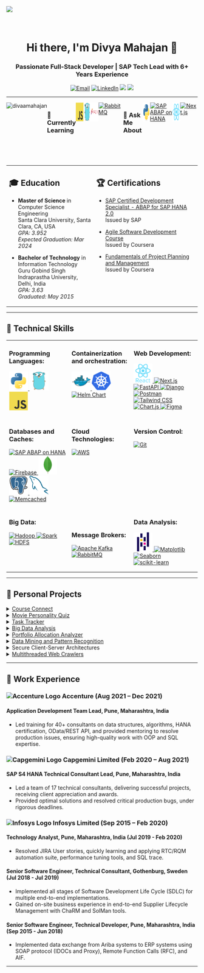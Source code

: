 ![](https://komarev.com/ghpvc/?username=divaamahajan)
</br>
</br>
</br>
<h1 align="center">Hi there, I'm Divya Mahajan 👋</h1>
<h3 align="center">Passionate Full-Stack Developer | SAP Tech Lead with 6+ Years Experience</h3>

<p align="center">
  <a href="mailto:dm.divya.mahajan@gmail.com"><img src="https://img.shields.io/badge/Email-dm.divya.mahajan%40gmail.com-3b5998?style=flat-square&logo=gmail" alt="Email"></a>
  <a href="https://www.linkedin.com/in/dm-divyamahajan" target="_blank"><img src="https://img.shields.io/badge/LinkedIn-dm--divyamahajan-3b5998?style=flat-square&logo=linkedin" alt="LinkedIn"></a>
  <a href="https://divyamahajan.netlify.app/" target="_blank"><img src="https://img.shields.io/badge/Website-divyamahajan-3b5998?style=flat-square&logo=google-chrome&logoColor=white alt="Portfolio"></a>
  <a href="https://partnerpens.hashnode.dev/" target="_blank"><img src="https://img.shields.io/badge/Blog-partnerpens-3b5998?style=flat-square&logo=hashnode&logoColor=white alt="Blog">
</a>

</p>


---

<!--  [![Top Langs](https://github-readme-stats.vercel.app/api/top-langs/?username=divaamahajan&size_weight=1&count_weight=0&layout=compact&langs_count=25)](https://github.com/divaamahajan/github-readme-stats) -->
<p align="center">
  <img align="left" src="https://github-readme-stats.vercel.app/api/top-langs/?username=divaamahajan&layout=compact&langs_count=25" alt="divaamahajan" />
</p>
<div style="display: flex; ">

### 🌱 Currently Learning
<a href="https://developer.mozilla.org/en-US/docs/Web/JavaScript" target="_blank" rel="noreferrer">
  <img src="https://raw.githubusercontent.com/devicons/devicon/master/icons/javascript/javascript-original.svg" alt="JavaScript" title="JavaScript" height="50"/>
</a>


<a href="https://golang.org/" target="_blank" rel="noreferrer">
  <img src="https://raw.githubusercontent.com/devicons/devicon/master/icons/go/go-original.svg" alt="Golang" title="Golang" height="50"/>
</a>

<a href="https://kafka.apache.org/" target="_blank" rel="noreferrer">
  <img src="https://raw.githubusercontent.com/devicons/devicon/master/icons/apache/apache-original-wordmark.svg" alt="Kafka" title="Kafka" height="50"/>
</a>

<a href="https://www.rabbitmq.com/" target="_blank" rel="noreferrer">
  <img src="https://www.vectorlogo.zone/logos/rabbitmq/rabbitmq-icon.svg" alt="RabbitMQ" title="RabbitMQ" height="50"/>
</a>

---
### 💬 Ask Me About
<a href="https://www.python.org/" target="_blank" rel="noreferrer">
  <img src="https://raw.githubusercontent.com/devicons/devicon/master/icons/python/python-original.svg" alt="Python" title="Python" height="50"/>
</a>
<a href="https://www.sap.com/" target="_blank" rel="noreferrer">
  <img src="https://www.techgoondu.com/wp-content/uploads/2015/05/S4_HANA_ASUGNEWS1-600x143.jpg" alt="SAP ABAP on HANA" title="SAP ABAP on HANA" height="50"/>
</a>
<a href="https://reactjs.org/" target="_blank" rel="noreferrer">
  <img src="https://raw.githubusercontent.com/devicons/devicon/master/icons/react/react-original.svg" alt="React" title="React" height="50"/>
</a>
<a href="https://nextjs.org/" target="_blank" rel="noreferrer">
  <img src="https://cdn.worldvectorlogo.com/logos/nextjs-2.svg" alt="Next.js" title="Next.js" height="50"/>
</a>
  
</div>

</br>
</br>
</br>


<table>
  <tr>
    <td valign="top">
      
## 🎓 Education
- **Master of Science** in Computer Science Engineering  
  Santa Clara University, Santa Clara, CA, USA  
  _GPA: 3.952_  
  _Expected Graduation: Mar 2024_

- **Bachelor of Technology** in Information Technology  
  Guru Gobind Singh Indraprastha University, Delhi, India  
  _GPA: 3.63_  
  _Graduated: May 2015_
  </td>
    <td valign="top">
## 🏆 Certifications
- [SAP Certified Development Specialist - ABAP for SAP HANA 2.0](https://www.credly.com/badges/1f2ddfaf-1c40-4b03-b521-f16db7ed15c3?source=linked_in_profile)  
  Issued by SAP

- [Agile Software Development Course](https://www.coursera.org/account/accomplishments/certificate/7SXGF3DALLU3)  
  Issued by Coursera

- [Fundamentals of Project Planning and Management](https://www.coursera.org/account/accomplishments/certificate/86QEJRY6QQZ8)  
  Issued by Coursera  
    </td>
  </tr>
</table>

---

## 🚀 Technical Skills

<table>
  <tr>
    <td valign="top">
      <h3 align="left">Programming Languages:</h3>
      <p align="left">
        <a href="https://www.python.org" target="_blank" rel="noreferrer">
          <img src="https://raw.githubusercontent.com/devicons/devicon/master/icons/python/python-original.svg" alt="Python" title="Python" height="50"/>
        </a>
        <a href="https://golang.org/" target="_blank" rel="noreferrer">
          <img src="https://raw.githubusercontent.com/devicons/devicon/master/icons/go/go-original.svg" alt="Golang" title="Golang" height="50"/>
        </a>
        <a href="https://developer.mozilla.org/en-US/docs/Web/JavaScript" target="_blank" rel="noreferrer">
          <img src="https://raw.githubusercontent.com/devicons/devicon/master/icons/javascript/javascript-original.svg" alt="JavaScript" title="JavaScript" height="50"/>
        </a>
      </p>
    </td>
    <td valign="top">
      <h3 align="left">Containerization and orchestration:</h3>
      <p align="left">
        <a href="https://www.docker.com/" target="_blank" rel="noreferrer">
          <img src="https://raw.githubusercontent.com/devicons/devicon/master/icons/docker/docker-original.svg" alt="Docker" title="Docker" height="50"/>
        </a>
        <a href="https://kubernetes.io/" target="_blank" rel="noreferrer">
          <img src="https://raw.githubusercontent.com/devicons/devicon/master/icons/kubernetes/kubernetes-plain.svg" alt="Kubernetes" title="Kubernetes" height="50"/>
        </a>
        <a href="https://helm.sh/" target="_blank" rel="noreferrer">
          <img src="https://helm.sh/img/helm.svg" alt="Helm Chart" title="Helm Chart" height="50"/>
        </a>
      </p>
    </td>
    <td valign="top">
      <h3 align="left">Web Development:</h3>
      <p align="left">
        <a href="https://reactjs.org/" target="_blank" rel="noreferrer">
          <img src="https://raw.githubusercontent.com/devicons/devicon/master/icons/react/react-original-wordmark.svg" alt="React" title="React" height="50"/>
        </a>
        <a href="https://nextjs.org/" target="_blank" rel="noreferrer">
          <img src="https://cdn.worldvectorlogo.com/logos/nextjs-2.svg" alt="Next.js" title="Next.js" height="50"/>
        </a>
        <a href="https://fastapi.tiangolo.com/" target="_blank" rel="noreferrer">
  <img src="https://fastapi.tiangolo.com/img/logo-margin/logo-teal.png" alt="FastAPI" title="FastAPI" height="50"/>
</a>
<a href="https://www.djangoproject.com/" target="_blank" rel="noreferrer">
  <img src="https://1000logos.net/wp-content/uploads/2020/08/Django-Logo.png" alt="Django" title="Django" height="50"/>
</a>
<a href="https://www.postman.com/" target="_blank" rel="noreferrer">
  <img src="https://cdn.worldvectorlogo.com/logos/postman.svg" alt="Postman" title="Postman" height="50"/>
</a>
        <a href="https://tailwindcss.com/" target="_blank" rel="noreferrer">
          <img src="https://www.vectorlogo.zone/logos/tailwindcss/tailwindcss-icon.svg" alt="Tailwind CSS" title="Tailwind CSS" height="50"/>
        </a>
        <a href="https://www.chartjs.org" target="_blank" rel="noreferrer">
          <img src="https://www.chartjs.org/media/logo-title.svg" alt="Chart.js" title="Chart.js" height="50"/>
        </a>
        <a href="https://www.figma.com/" target="_blank" rel="noreferrer">
          <img src="https://www.vectorlogo.zone/logos/figma/figma-icon.svg" alt="Figma" title="Figma" height="50"/>
        </a>
      </p>
    </td>
  </tr>
  <tr>
    <td valign="top">
      <h3 align="left">Databases and Caches:</h3>
      <p align="left">
        <a href="https://www.sap.com/" target="_blank" rel="noreferrer">
          <img src="https://www.techgoondu.com/wp-content/uploads/2015/05/S4_HANA_ASUGNEWS1-600x143.jpg" alt="SAP ABAP on HANA" title="SAP ABAP on HANA" height="50"/>
        </a>
        <a href="https://firebase.google.com/" target="_blank" rel="noreferrer">
          <img src="https://www.vectorlogo.zone/logos/firebase/firebase-icon.svg" alt="Firebase" title="Firebase" height="50"/>
        </a>
        <a href="https://www.mongodb.com/" target="_blank" rel="noreferrer">
          <img src="https://raw.githubusercontent.com/devicons/devicon/master/icons/mongodb/mongodb-original.svg" alt="MongoDB" title="MongoDB" height="50"/>
        </a>
        <a href="https://www.postgresql.org/" target="_blank" rel="noreferrer">
          <img src="https://raw.githubusercontent.com/devicons/devicon/master/icons/postgresql/postgresql-original.svg" alt="PostgreSQL" title="PostgreSQL" height="50"/>
        </a>
        <a href="https://www.mysql.com/" target="_blank" rel="noreferrer">
          <img src="https://raw.githubusercontent.com/devicons/devicon/master/icons/mysql/mysql-original.svg" alt="MySQL" title="MySQL" height="50"/>
        </a>
        <a href="https://memcached.org/" target="_blank" rel="noreferrer">
          <img src="https://vmssoftware.com/images/intro/product/memcached.png" alt="Memcached" title="Memcached" height="50"/>
        </a>
      </p>
    </td>
    <td valign="top">
      <h3 align="left">Cloud Technologies:</h3>
      <p align="left">
        <a href="https://aws.amazon.com" target="_blank" rel="noreferrer">
          <img src="https://upload.wikimedia.org/wikipedia/commons/9/93/Amazon_Web_Services_Logo.svg" alt="AWS" title="AWS" height="50"/>
        </a>
      </p>
    </td>
    <td valign="top">
      <h3 align="left">Version Control:</h3>
      <p align="left">
        <a href="https://git-scm.com/" target="_blank" rel="noreferrer">
          <img src="https://www.vectorlogo.zone/logos/git-scm/git-scm-icon.svg" alt="Git" title="Git" height="50"/>
        </a>
      </p>
    </td>
  </tr>
  <tr>
    <td valign="top">
      <h3 align="left">Big Data:</h3>
      <p align="left">
        <a href="https://hadoop.apache.org/" target="_blank" rel="noreferrer">
          <img src="https://www.vectorlogo.zone/logos/apache_hadoop/apache_hadoop-icon.svg" alt="Hadoop" title="Hadoop" height="50"/>
        </a>
        <a href="https://spark.apache.org/" target="_blank" rel="noreferrer">
          <img src="https://spark.apache.org/images/spark-logo-trademark.png" alt="Spark" title="Spark" height="50"/>
        </a>
        <a href="https://hadoop.apache.org/hdfs/" target="_blank" rel="noreferrer">
          <img src="https://hadoop.apache.org/images/hadoop-logo.jpg" alt="HDFS" title="HDFS" height="50"/>
        </a>
      </p>
    </td>
    <td><h3 align="left">Message Brokers:</h3>
      <a href="https://kafka.apache.org/" target="_blank" rel="noreferrer">
            <img src="https://cdn.icon-icons.com/icons2/2699/PNG/512/apache_kafka_vertical_logo_icon_169585.png" alt="Apache Kafka" title="Apache Kafka" height="50"/>
        </a>
      <a href="https://www.rabbitmq.com/" target="_blank" rel="noreferrer">
  <img src="https://www.vectorlogo.zone/logos/rabbitmq/rabbitmq-icon.svg" alt="RabbitMQ" title="RabbitMQ" height="50"/>
</a>
    </td>
    <td valign="top">
      <h3 align="left">Data Analysis:</h3>
      <p align="left">
        <a href="https://pandas.pydata.org/" target="_blank" rel="noreferrer">
          <img src="https://raw.githubusercontent.com/devicons/devicon/2ae2a900d2f041da66e950e4d48052658d850630/icons/pandas/pandas-original.svg" alt="Pandas" title="Pandas" height="50"/>
        </a>
        <a href="https://matplotlib.org/" target="_blank" rel="noreferrer">
          <img src="https://media.licdn.com/dms/image/D4D12AQGcGmAd9Cqraw/article-cover_image-shrink_600_2000/0/1688537312933?e=2147483647&v=beta&t=p7C9OMCJl8NmJdRyb_b-rfwK2iwgy87BfWPYVkHtyHQ" alt="Matplotlib" title="Matplotlib" height="50"/>
        </a>
        <a href="https://seaborn.pydata.org/" target="_blank" rel="noreferrer">
          <img src="https://seaborn.pydata.org/_images/logo-mark-lightbg.svg" alt="Seaborn" title="Seaborn" height="50"/>
        </a>
        <a href="https://scikit-learn.org/" target="_blank" rel="noreferrer">
          <img src="https://upload.wikimedia.org/wikipedia/commons/0/05/Scikit_learn_logo_small.svg" alt="scikit-learn" title="scikit-learn" height="50"/>
        </a>
      </p>
    </td>
  </tr>
</table>



---


## 🔧 Personal Projects
<details>
<summary><a href="https://www.youtube.com/watch?v=_fyJaEMfhmY">Course Connect</a></summary>

- **Skills:** Python, Django, AWS RDS Postgres
- **Description:** A Fault-Tolerant Distributed Full-Stack Web App. Developed Python/Django MVT web app on AWS EC2 machines,  each serving front-end, message broker, and compute nodes, communicating via REST API. Integrated AWS RDS Postgres for data retrieval, implementing concurrency, failure handling, and leader election showcasing system design skills.
</details>

<details>
<summary><a href="https://movie-personality-test.vercel.app/">Movie Personality Quiz</a> </summary>

- **Skills:** Next.js, Vercel, Cosine similarity, TMBD API
- **Description:** Built a full-stack web app with responsive design, utilizing Cosine similarity and TMBD API for movie recommendations.
</details>

<details>
<summary><a href="https://taskify-task-organizer.vercel.app/">Task Tracker</a> </summary>

- **Skills:** Next.js, Vercel, Firebase
- **Description:** Deployed a powerful task tracker app on Vercel with CRUD operations, task sorting, user authentication, and Firebase integration.
</details>

<details>
<summary><a href="https://github.com/divaamahajan/logAnalysis-kafka-spark/blob/main/HW3_Report_Divya_Rushang.pdf">Big Data Analysis</a></summary>

- **Skills:** Spark, Hadoop, HDFS, Kafka, PySpark
- **Description:** Used Spark, Hadoop, and HDFS for big data top-k calculations and analyzed logs with Kafka streams and PySpark for EDA.
</details>

<details>
<summary><a href="https://stock-portfolio-calculator.vercel.app/">Portfolio Allocation Analyzer</a> </summary>

- **Skills:** React, Vercel
- **Description:** Developed a React web app enabling users to analyze stock asset allocation, track investment performance, and data visualization.
</details>

<details>
<summary><a href="https://colab.research.google.com/github/divaamahajan/Hotel-Clustering-and-Search-Engine-for-Hotel-Listings-and-Reviews-Dataset/blob/main/Paris_Hotel_Classification.ipynb">Data Mining and Pattern Recognition</a> </summary>

- **Skills:** Python Pandas, Pycaret, Matplotlib, Seaborn
- **Description:** Demonstrated strong data mining and pattern recognition skills with Kaggle datasets using Python libraries.
</details>

<details>
<summary>Secure Client-Server Architectures</summary>

- **Description:** Implemented secure client-server architectures with TCP/IP and UDP sockets, multithreading, and system database data fetching.
</details>

<details>
<summary><a href="https://github.com/divaamahajan/Multi-Threaded-Web-Crawlers/blob/main/Trithread-Techniques%20To%20Implement%20Web%20Crawlers%20Using%20Multi-Threading.pdf">Multithreaded Web Crawlers</a> </summary>

- **Skills:** Python
- **Description:** Programmed task scheduling algorithms and analyzed locking techniques in multithreaded web crawlers.
</details>


---

## 💼 Work Experience
### <img src="https://banner2.cleanpng.com/20180427/tdw/kisspng-accenture-symbol-logo-management-consulting-high-intelligence-5ae346bf53e324.0577692915248442233436.jpg" alt="Accenture Logo" height="20"/> Accenture (Aug 2021 – Dec 2021)

#### Application Development Team Lead, Pune, Maharashtra, India
- Led training for 40+ consultants on data structures, algorithms, HANA certification, OData/REST API, and provided mentoring to resolve production issues, ensuring high-quality work with OOP and SQL expertise.
 
###  <img src="https://banner2.cleanpng.com/20180401/wfe/kisspng-capgemini-sogeti-engineering-information-industry-blockchain-5ac0a0f85f2bd0.5897938315225735603898.jpg" alt="Capgemini Logo" height="20"/>  Capgemini Limited (Feb 2020 – Aug 2021)
#### SAP S4 HANA Technical Consultant Lead, Pune, Maharashtra, India
- Led a team of 17 technical consultants, delivering successful projects, receiving client appreciation and awards.
- Provided optimal solutions and resolved critical production bugs, under rigorous deadlines.

###  <img src="https://upload.wikimedia.org/wikipedia/commons/thumb/9/95/Infosys_logo.svg/1280px-Infosys_logo.svg.png" alt="Infosys Logo" height="20"/>  Infosys Limited (Sep 2015 – Feb 2020)
#### Technology Analyst, Pune, Maharashtra, India (Jul 2019 - Feb 2020)
- Resolved JIRA User stories, quickly learning and applying RTC/RQM automation suite, performance tuning tools, and SQL trace.

#### Senior Software Engineer, Technical Consultant, Gothenburg, Sweden (Jul 2018 - Jul 2019)
- Implemented all stages of Software Development Life Cycle (SDLC) for multiple end-to-end implementations.
- Gained on-site business experience in end-to-end Supplier Lifecycle Management with ChaRM and SolMan tools.

#### Senior Software Engineer, Technical Developer, Pune, Maharashtra, India (Sep 2015 - Jun 2018)
- Implemented data exchange from Ariba systems to ERP systems using SOAP protocol (IDOCs and Proxy), Remote Function Calls (RFC), and AIF.

---
